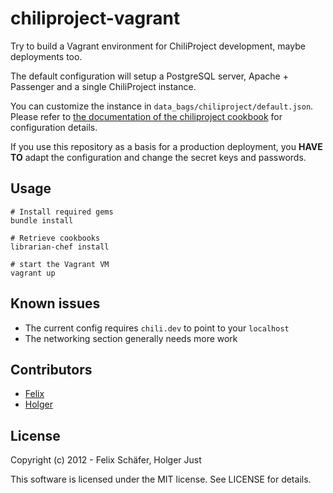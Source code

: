 # chiliproject-vagrant

Try to build a Vagrant environment for ChiliProject development, maybe
deployments too.

The default configuration will setup a PostgreSQL server, Apache + Passenger
and a single ChiliProject instance.

You can customize the instance in `data_bags/chiliproject/default.json`.
Please refer to [the documentation of the chiliproject
cookbook](https://github.com/meineerde/chiliproject-cookbook/blob/master/README.md)
for configuration details.

If you use this repository as a basis for a production deployment, you **HAVE
TO** adapt the configuration and change the secret keys and passwords.

## Usage

    # Install required gems
    bundle install

    # Retrieve cookbooks
    librarian-chef install

    # start the Vagrant VM
    vagrant up

## Known issues

* The current config requires `chili.dev` to point to your `localhost`
* The networking section generally needs more work

## Contributors

* [Felix](https://github.com/thegcat)
* [Holger](https://github.com/meineerde)

## License

Copyright (c) 2012 - Felix Schäfer, Holger Just

This software is licensed under the MIT license. See LICENSE for details.
